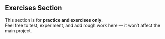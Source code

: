 ## Exercises Section

This section is for **practice and exercises only**.  
Feel free to test, experiment, and add rough work here — it won’t affect the main project.  
